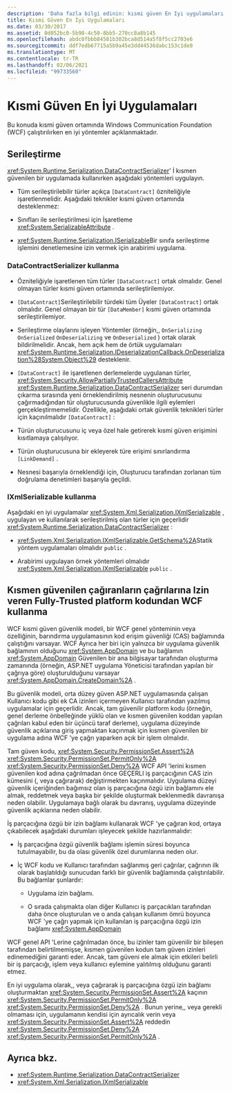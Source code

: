 ```yaml
---
description: 'Daha fazla bilgi edinin: kısmi güven En Iyi uygulamaları'
title: Kısmi Güven En İyi Uygulamaları
ms.date: 03/30/2017
ms.assetid: 0d052bc0-5b98-4c50-8bb5-270cc8a8b145
ms.openlocfilehash: abdc0fbbb84581b302bca8d514a5f8f5cc2703e6
ms.sourcegitcommit: ddf7edb67715a5b9a45e3dd44536dabc153c1de0
ms.translationtype: MT
ms.contentlocale: tr-TR
ms.lasthandoff: 02/06/2021
ms.locfileid: "99733560"
---
```

# <a name="partial-trust-best-practices"></a>Kısmi Güven En İyi Uygulamaları

Bu konuda kısmi güven ortamında Windows Communication Foundation (WCF) çalıştırılırken en iyi yöntemler açıklanmaktadır.

## <a name="serialization"></a>Serileştirme

<xref:System.Runtime.Serialization.DataContractSerializer>' İ kısmen güvenilen bir uygulamada kullanırken aşağıdaki yöntemleri uygulayın.

- Tüm serileştirilebilir türler açıkça `[DataContract]` özniteliğiyle işaretlenmelidir. Aşağıdaki teknikler kısmi güven ortamında desteklenmez:

- Sınıfları ile serileştirilmesi için İşaretleme <xref:System.SerializableAttribute> .

- <xref:System.Runtime.Serialization.ISerializable>Bir sınıfa serileştirme işlemini denetlemesine izin vermek için arabirimi uygulama.

### <a name="using-datacontractserializer"></a>DataContractSerializer kullanma

- Özniteliğiyle işaretlenen tüm türler `[DataContract]` ortak olmalıdır. Genel olmayan türler kısmi güven ortamında serileştirilemiyor.

- `[DataContract]`Serileştirilebilir türdeki tüm Üyeler `[DataContract]` ortak olmalıdır. Genel olmayan bir tür `[DataMember]` kısmi güven ortamında serileştirilemiyor.

- Serileştirme olaylarını işleyen Yöntemler (örneğin,, `OnSerializing` `OnSerialized` `OnDeserializing` ve `OnDeserialized` ) ortak olarak bildirilmelidir. Ancak, hem açık hem de örtük uygulamaları <xref:System.Runtime.Serialization.IDeserializationCallback.OnDeserialization%28System.Object%29> desteklenir.

- `[DataContract]` ile işaretlenen derlemelerde uygulanan türler, <xref:System.Security.AllowPartiallyTrustedCallersAttribute> <xref:System.Runtime.Serialization.DataContractSerializer> seri durumdan çıkarma sırasında yeni örneklendirilmiş nesnenin oluşturucusunu çağırmadığından tür oluşturucusunda güvenlikle ilgili eylemleri gerçekleştirmemelidir. Özellikle, aşağıdaki ortak güvenlik teknikleri türler için kaçınılmalıdır `[DataContract]` :

- Türün oluşturucusunu iç veya özel hale getirerek kısmi güven erişimini kısıtlamaya çalışılıyor.

- Türün oluşturucusuna bir ekleyerek türe erişimi sınırlandırma `[LinkDemand]` .

- Nesnesi başarıyla örneklendiği için, Oluşturucu tarafından zorlanan tüm doğrulama denetimleri başarıyla geçildi.

### <a name="using-ixmlserializable"></a>IXmlSerializable kullanma

Aşağıdaki en iyi uygulamalar <xref:System.Xml.Serialization.IXmlSerializable> , uygulayan ve kullanılarak serileştirilmiş olan türler için geçerlidir <xref:System.Runtime.Serialization.DataContractSerializer> :

- <xref:System.Xml.Serialization.IXmlSerializable.GetSchema%2A>Statik yöntem uygulamaları olmalıdır `public` .

- Arabirimi uygulayan örnek yöntemleri olmalıdır <xref:System.Xml.Serialization.IXmlSerializable> `public` .

## <a name="using-wcf-from-fully-trusted-platform-code-that-allows-calls-from-partially-trusted-callers"></a>Kısmen güvenilen çağıranların çağrılarına Izin veren Fully-Trusted platform kodundan WCF kullanma

WCF kısmi güven güvenlik modeli, bir WCF genel yönteminin veya özelliğinin, barındırma uygulamasının kod erişim güvenliği (CAS) bağlamında çalıştığını varsayar. WCF Ayrıca her biri için yalnızca bir uygulama güvenlik bağlamının olduğunu <xref:System.AppDomain> ve bu bağlamın <xref:System.AppDomain> Güvenilen bir ana bilgisayar tarafından oluşturma zamanında (örneğin, ASP.NET uygulama Yöneticisi tarafından yapılan bir çağrıya göre) oluşturulduğunu varsayar <xref:System.AppDomain.CreateDomain%2A> .

Bu güvenlik modeli, orta düzey güven ASP.NET uygulamasında çalışan Kullanıcı kodu gibi ek CA izinleri içermeyen Kullanıcı tarafından yazılmış uygulamalar için geçerlidir. Ancak, tam güvenilir platform kodu (örneğin, genel derleme önbelleğinde yüklü olan ve kısmen güvenilen koddan yapılan çağrıları kabul eden bir üçüncü taraf derleme), uygulama düzeyinde güvenlik açıklarına giriş yapmaktan kaçınmak için kısmen güvenilen bir uygulama adına WCF 'ye çağrı yaparken açık bir işlem olmalıdır.

Tam güven kodu, <xref:System.Security.PermissionSet.Assert%2A> <xref:System.Security.PermissionSet.PermitOnly%2A> <xref:System.Security.PermissionSet.Deny%2A> WCF API 'lerini kısmen güvenilen kod adına çağrılmadan önce GEÇERLI iş parçacığının CAS izin kümesini (, veya çağırarak) değiştirmekten kaçınmalıdır. Uygulama düzeyi güvenlik içeriğinden bağımsız olan iş parçacığına özgü izin bağlamını ele almak, reddetmek veya başka bir şekilde oluşturmak beklenmedik davranışa neden olabilir. Uygulamaya bağlı olarak bu davranış, uygulama düzeyinde güvenlik açıklarına neden olabilir.

İş parçacığına özgü bir izin bağlamı kullanarak WCF 'ye çağıran kod, ortaya çıkabilecek aşağıdaki durumları işleyecek şekilde hazırlanmalıdır:

- İş parçacığına özgü güvenlik bağlamı işlemin süresi boyunca tutulmayabilir, bu da olası güvenlik özel durumlarına neden olur.

- İç WCF kodu ve Kullanıcı tarafından sağlanmış geri çağrılar, çağrının ilk olarak başlatıldığı sunucudan farklı bir güvenlik bağlamında çalıştırılabilir. Bu bağlamlar şunlardır:

  - Uygulama izin bağlamı.

  - O sırada çalışmakta olan diğer Kullanıcı iş parçacıkları tarafından daha önce oluşturulan ve o anda çalışan kullanım ömrü boyunca WCF 'ye çağrı yapmak için kullanılan iş parçacığına özgü izin bağlamı <xref:System.AppDomain>

WCF genel API 'Lerine çağrılmadan önce, bu izinler tam güvenilir bir bileşen tarafından belirtilmemişse, kısmen güvenilen kodun tam güven izinleri edinemediğini garanti eder. Ancak, tam güveni ele almak için etkileri belirli bir iş parçacığı, işlem veya kullanıcı eylemine yalıtılmış olduğunu garanti etmez.

En iyi uygulama olarak,, veya çağırarak iş parçacığına özgü izin bağlamı oluşturmaktan <xref:System.Security.PermissionSet.Assert%2A> kaçının <xref:System.Security.PermissionSet.PermitOnly%2A> <xref:System.Security.PermissionSet.Deny%2A> . Bunun yerine,, veya gerekli olmaması için, uygulamanın kendisi için ayrıcalık verin veya <xref:System.Security.PermissionSet.Assert%2A> reddedin <xref:System.Security.PermissionSet.Deny%2A> <xref:System.Security.PermissionSet.PermitOnly%2A> .

## <a name="see-also"></a>Ayrıca bkz.

- <xref:System.Runtime.Serialization.DataContractSerializer>
- <xref:System.Xml.Serialization.IXmlSerializable>

